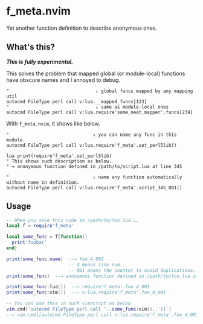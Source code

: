 # f\_meta.nvim

Yet another function definition to describe anonymous ones.

## What's this?

***This is fully experimental.***

This solves the problem that mapped global (or module-local) functions have obscure names and I annoyed to debug.

```vim
"                                ↓ global funcs mapped by any mapping util
autocmd FileType perl call v:lua.__mapped_funcs[123]
"                                ↓ same as module-local ones
autocmd FileType perl call v:lua.require'some_neat_mapper'.funcs[234]
```

With `f_meta.nvim`, it shows like below.

```vim
"                               ↓ you can name any func in this module.
autocmd FileType perl call v:lua.require'f_meta'.set_perl5lib()

lua print(require'f_meta'.set_perl5lib)
" This shows such description as below.
" → anonymous function defined in /path/to/script.lua at line 345

"                               ↓ name any function automatically without name in definition.
autocmd FileType perl call v:lua.require'f_meta'.script_345_001()
```

## Usage

```lua
-- When you save this code in /path/to/foo.lua ……
local f = require'f_meta'

local some_func = f{function()
  print'foobar'
end}

print(some_func.name)  --→ foo_4_001
                       -- 4 means line num.
                       -- 001 means the counter to avoid duplications.
print(some_func)  --→ anonymous function defined in /path/to/foo.lua at line 4

print(some_func:lua())  --→ require'f_meta'.foo_4_001
print(some_func:vim())  --→ v:lua.require'f_meta'.foo_4_001

-- You can use this in such vimscript as below
vim.cmd('autocmd FileType perl call '..some_func:vim()..'()')
--→ vim.cmd[[autocmd FileType perl call v:lua.require'f_meta'.foo_4_001()]]
```
